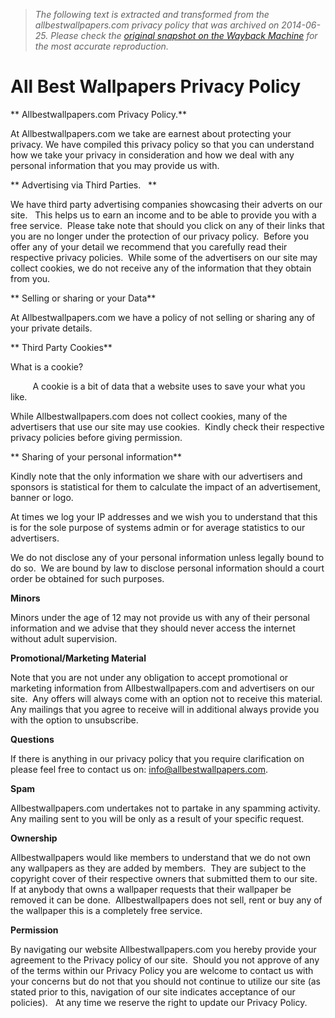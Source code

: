 > *The following text is extracted and transformed from the allbestwallpapers.com privacy policy that was archived on 2014-06-25. Please check the [original snapshot on the Wayback Machine](https://web.archive.org/web/20140625085613id_/http%3A//www.allbestwallpapers.com/pp.htm) for the most accurate reproduction.*

# All Best Wallpapers Privacy Policy

** Allbestwallpapers.com Privacy Policy.**

  
At Allbestwallpapers.com we take are earnest about protecting your privacy. We have compiled this privacy policy so that you can understand how we take your privacy in consideration and how we deal with any personal information that you may provide us with. 

** Advertising via Third Parties.   **

We have third party advertising companies showcasing their adverts on our site.   This helps us to earn an income and to be able to provide you with a free service.  Please take note that should you click on any of their links that you are no longer under the protection of our privacy policy.  Before you offer any of your detail we recommend that you carefully read their respective privacy policies.  While some of the advertisers on our site may collect cookies, we do not receive any of the information that they obtain from you.

** Selling or sharing or your Data**

At Allbestwallpapers.com we have a policy of not selling or sharing any of your private details.

** Third Party Cookies**

What is a cookie?

         A cookie is a bit of data that a website uses to save your what you like. 

While Allbestwallpapers.com does not collect cookies, many of the advertisers that use our site may use cookies.  Kindly check their respective privacy policies before giving permission.

** Sharing of your personal information**

Kindly note that the only information we share with our advertisers and sponsors is statistical for them to calculate the impact of an advertisement, banner or logo.

At times we log your IP addresses and we wish you to understand that this is for the sole purpose of systems admin or for average statistics to our advertisers. 

We do not disclose any of your personal information unless legally bound to do so.  We are bound by law to disclose personal information should a court order be obtained for such purposes.

**Minors**

Minors under the age of 12 may not provide us with any of their personal information and we advise that they should never access the internet without adult supervision.

**Promotional/Marketing Material**

Note that you are not under any obligation to accept promotional or marketing information from Allbestwallpapers.com and advertisers on our site.  Any offers will always come with an option not to receive this material.  Any mailings that you agree to receive will in additional always provide you with the option to unsubscribe.

**Questions**

If there is anything in our privacy policy that you require clarification on please feel free to contact us on:  [ info@allbestwallpapers.com](mailto:info@allbestwallpapers.com).

**Spam**

Allbestwallpapers.com undertakes not to partake in any spamming activity.  Any mailing sent to you will be only as a result of your specific request.

**Ownership**

Allbestwallpapers would like members to understand that we do not own any wallpapers as they are added by members.  They are subject to the copyright cover of their respective owners that submitted them to our site.  If at anybody that owns a wallpaper requests that their wallpaper be removed it can be done.  Allbestwallpapers does not sell, rent or buy any of the wallpaper this is a completely free service.

**Permission**

By navigating our website Allbestwallpapers.com you hereby provide your agreement to the Privacy policy of our site.  Should you not approve of any of the terms within our Privacy Policy you are welcome to contact us with your concerns but do not that you should not continue to utilize our site (as stated prior to this, navigation of our site indicates acceptance of our policies).   At any time we reserve the right to update our Privacy Policy.

